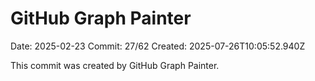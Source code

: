 # GitHub Graph Painter

Date: 2025-02-23
Commit: 27/62
Created: 2025-07-26T10:05:52.940Z

This commit was created by GitHub Graph Painter.

